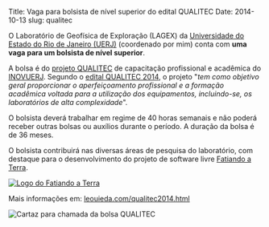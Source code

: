 Title: Vaga para bolsista de nível superior do edital QUALITEC
Date: 2014-10-13
slug: qualitec

O Laboratório de Geofísica de Exploração (LAGEX)
da [Universidade do Estado do Rio de Janeiro (UERJ)](http://www.uerj.br/)
(coordenado por mim)
conta com **uma vaga para um bolsista de nível superior**.

A bolsa é do [projeto QUALITEC](http://www.sr2.uerj.br/inovuerj/qualitec.php)
de capacitação profissional e acadêmica
do [INOVUERJ](http://www.sr2.uerj.br/inovuerj/).
Segundo o
[edital QUALITEC 2014](http://www.sr2.uerj.br/inovuerj/Noticias/edital_qualitec_2014.pdf),
o projeto
"*tem como objetivo geral proporcionar o aperfeiçoamento profissional
e a formação acadêmica voltada para a utilização dos equipamentos,
incluindo-se, os laboratórios de alta complexidade*".

O bolsista deverá trabalhar em regime de 40 horas semanais e não poderá receber
outras bolsas ou auxílios durante o período.
A duração da bolsa é de 36 meses.

O bolsista contribuirá nas diversas áreas de pesquisa do laboratório,
com destaque para o desenvolvimento do projeto de software livre
[Fatiando a Terra](http://fatiando.org/).

[![Logo do Fatiando a Terra]({filename}/images/fatiando-banner-with-url.png)](http://www.fatiando.org)

Mais informações em:
[leouieda.com/qualitec2014.html](http://www.leouieda.com/qualitec2014.html)

![Cartaz para chamada da bolsa QUALITEC]({filename}/images/chamada-qualitec2014-lagex.png)
